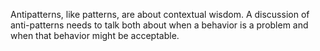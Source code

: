 
Antipatterns, like patterns, are about contextual wisdom. A discussion of anti-patterns needs to talk both about when a behavior is a problem and when that behavior might be acceptable.
